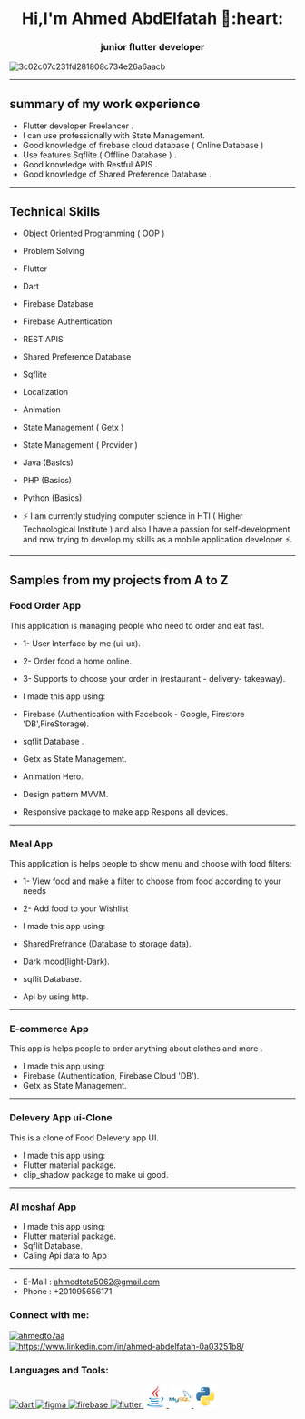 <h1 align="center">Hi,I'm Ahmed AbdElfatah 👋:heart: </h1>
<h3 align="center">junior flutter developer</h3>

![3c02c07c231fd281808c734e26a6aacb](https://user-images.githubusercontent.com/67846468/167818027-44e0522e-81a1-4c26-8f3d-c20413f03f31.jpg)
<hr>

<h2> summary of my work experience </h2>

- Flutter developer Freelancer .                                        
- I can use professionally with State Management.                              
- Good knowledge of firebase cloud database ( Online Database )                               
- Use features Sqflite ( Offline Database ) .
- Good knowledge with Restful APIS .
- Good knowledge of Shared Preference Database .
<hr>

<h2> Technical Skills </h2>
 
- Object Oriented Programming ( OOP )
- Problem Solving
- Flutter
- Dart
- Firebase Database
- Firebase Authentication
- REST APIS 
- Shared Preference Database
- Sqflite
- Localization
- Animation
- State Management ( Getx )
- State Management ( Provider )
- Java (Basics)
- PHP (Basics)
- Python (Basics)

- ⚡ I am currently studying computer science in HTI ( Higher Technological Institute ) and also I have a passion for self-development and now trying to develop my skills as a mobile application developer ⚡. 

<hr>

<h2> Samples from my projects from A to Z </h2>

### Food Order App
This application is managing people who need to order and eat fast.
* 1- User Interface by me (ui-ux).
* 2- Order food a home online.
* 3- Supports to choose your order in (restaurant - delivery- takeaway).

* I made this app using:
* Firebase (Authentication with Facebook - Google, Firestore 'DB',FireStorage).
* sqflit Database .
* Getx as State Management.
* Animation Hero.
* Design pattern MVVM.
* Responsive package to make app Respons all devices.
<hr>

### Meal App
This application is helps people to show menu and choose with food filters:
* 1- View food and make a filter to choose from food according to your needs
* 2- Add food to your Wishlist

* I made this app using:
* SharedPrefrance (Database to storage data).
* Dark mood(light-Dark).
* sqflit Database.
* Api by using http.


<hr>

### E-commerce App
This app is helps people to order anything about clothes and more .
* I made this app using:
* Firebase (Authentication, Firebase Cloud 'DB').
* Getx as State Management.


<hr>

### Delevery App ui-Clone

This is a clone of Food Delevery app UI.
* I made this app using:
* Flutter material package.
* clip_shadow package to make ui good.

 
<hr>


### Al moshaf App

* I made this app using:
* Flutter material package.
* Sqflit Database.
* Caling Api data to App


<hr>


- E-Mail : ahmedtota5062@gmail.com
- Phone : +201095656171

<h3 align="left">Connect with me:</h3>
<p align="left">
<a href="https://twitter.com/ahmedto7aa" target="blank"><img align="center" src="https://raw.githubusercontent.com/rahuldkjain/github-profile-readme-generator/master/src/images/icons/Social/twitter.svg" alt="ahmedto7aa" height="30" width="40" /></a>
<a href="https://linkedin.com/in/https://www.linkedin.com/in/ahmed-abdelfatah-0a03251b8/" target="blank"><img align="center" src="https://raw.githubusercontent.com/rahuldkjain/github-profile-readme-generator/master/src/images/icons/Social/linked-in-alt.svg" alt="https://www.linkedin.com/in/ahmed-abdelfatah-0a03251b8/" height="30" width="40" /></a>
</p>

<h3 align="left">Languages and Tools:</h3>
<p align="left"> <a href="https://dart.dev" target="_blank" rel="noreferrer"> <img src="https://www.vectorlogo.zone/logos/dartlang/dartlang-icon.svg" alt="dart" width="40" height="40"/> </a> <a href="https://www.figma.com/" target="_blank" rel="noreferrer"> <img src="https://www.vectorlogo.zone/logos/figma/figma-icon.svg" alt="figma" width="40" height="40"/> </a> <a href="https://firebase.google.com/" target="_blank" rel="noreferrer"> <img src="https://www.vectorlogo.zone/logos/firebase/firebase-icon.svg" alt="firebase" width="40" height="40"/> </a> <a href="https://flutter.dev" target="_blank" rel="noreferrer"> <img src="https://www.vectorlogo.zone/logos/flutterio/flutterio-icon.svg" alt="flutter" width="40" height="40"/> </a> <a href="https://www.java.com" target="_blank" rel="noreferrer"> <img src="https://raw.githubusercontent.com/devicons/devicon/master/icons/java/java-original.svg" alt="java" width="40" height="40"/> </a> <a href="https://www.mysql.com/" target="_blank" rel="noreferrer"> <img src="https://raw.githubusercontent.com/devicons/devicon/master/icons/mysql/mysql-original-wordmark.svg" alt="mysql" width="40" height="40"/> </a> <a href="https://www.python.org" target="_blank" rel="noreferrer"> <img src="https://raw.githubusercontent.com/devicons/devicon/master/icons/python/python-original.svg" alt="python" width="40" height="40"/> </a> </p>

